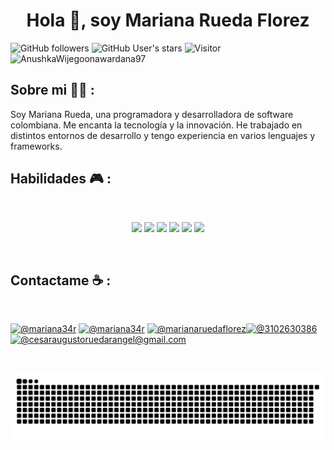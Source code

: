 <h1 align="center">Hola 👋, soy Mariana Rueda Florez</h1>

![GitHub followers](https://img.shields.io/github/followers/AnushkaWijegoonawardana97?style=social) ![GitHub User's stars](https://img.shields.io/github/stars/AnushkaWijegoonawardana97?style=social) ![Visitor](https://visitor-badge.laobi.icu/badge?page_id=AnushkaWijegoonawardana97.repoName) <img src="https://komarev.com/ghpvc/?username=AnushkaWijegoonawardana97" alt="AnushkaWijegoonawardana97" />

## Sobre mi 🧑‍💻 :

Soy Mariana Rueda, una programadora y desarrolladora de software colombiana. Me encanta la tecnología y la innovación. He trabajado en distintos entornos de desarrollo y tengo experiencia en varios lenguajes y frameworks.


## Habilidades 🎮 :

<br>

<div align="center">
  
![](https://img.icons8.com/color/48/000000/html-5--v1.png)
![](https://img.icons8.com/color/48/000000/css3.png)
![](https://img.icons8.com/color/48/000000/javascript--v1.png)
![](https://img.icons8.com/color/48/000000/java-coffee-cup-logo--v1.png)
![](https://img.icons8.com/color/48/000000/mysql-logo.png)
![](https://img.icons8.com/color/48/000000/mongodb.png)
  
</div>

<br>

## Contactame ☕ :

<br>

[![@mariana34r](https://img.icons8.com/fluency/48/000000/instagram-new.png "@mariana_florez288")](https://www.instagram.com/mariana_florez288/) [![@mariana34r](https://img.icons8.com/fluency/48/000000/facebook.png "@mariana34r")](https://web.facebook.com/mariana.ruedaflorez.9/?locale=es_LA) [![@marianaruedaflorez](https://img.icons8.com/fluency/48/000000/linkedin.png "@marianaruedaflorez")](https://www.linkedin.com/in/mariana-rueda-fl%C3%B3rez-558a92334/)[![@3102630386](https://img.icons8.com/fluency/48/000000/phone-disconnected.png "@3102630386")](tel:3102630386) [![@cesaraugustoruedarangel@gmail.com](https://img.icons8.com/fluency/48/000000/apple-mail.png "@cesaraugustoruedarangel@gmail.com")](cesaraugustoruedarangel@gmail.com)

<br>

<p align = "center">
	<img src = "https://github.com/7oSkaaa/7oSkaaa/blob/output/github-contribution-grid-snake.svg?" alt = "Snake Game"/>
</p>

